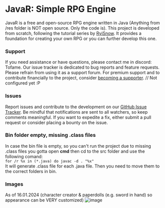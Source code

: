 # JavaR: Simple RPG Engine

JavaR is a free and open-source RPG engine written in Java (Anything from /res folder is NOT open source. Only the code is). This project is developed from scratch, following the tutorial series by [RyiSnow](https://www.youtube.com/@RyiSnow/featured). 
It provides a foundation for creating your own RPG or you can further develop this one.

### Support

If you need assistance or have questions, please contact me in discord: Tofame. 
Our issue tracker is dedicated to bug reports and feature requests. Please refrain from using it as a support forum.
For premium support and to contribute financially to the project, consider [becoming a supporter](#link-to-your-supporter-options). // Not configured yet :P

### Issues

Report issues and contribute to the development on our [GitHub Issue Tracker](https://github.com/Tofame/JavaR/issues). 
Be mindful that notifications are sent to all watchers, so keep comments meaningful. 
If you want to expedite a fix, either submit a pull request or consider placing a bounty on the issue.

### Bin folder empty, missing .class files
In case the bin file is empty, so you can't run the project due to missing .class files you gotta open **cmd** 
then cd to the src folder and use the following comand: </br>
```for /r %x in (*.java) do javac -d . "%x"``` </br>
It will generate .class file for each .java file. Then you need to move them to the correct folders in bin.

### Images
As of 16.01.2024 (character creator & paperdolls (e.g. sword in hand) so appearance can be VERY customized)
![image](https://github.com/Tofame/JavaR/assets/80583148/1abafd86-ba03-4a85-8956-e7c84ef9cf84)
